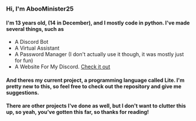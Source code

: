 ### Hi, I'm AbooMinister25

#### I'm 13 years old, (14 in December), and I mostly code in python. I've made several things, such as

- A Discord Bot
- A Virtual Assistant
- A Password Manager (I don't actually use it though, it was mostly just for fun)
- A Website For My Discord. [Check it out](https://infinitespammers.netlify.app)


#### And theres my current project, a programming language called Lite. I'm pretty new to this, so feel free to check out the repository and give me suggestions.

#### There are other projects I've done as well, but I don't want to clutter this up, so yeah, you've gotten this far, so thanks for reading!
